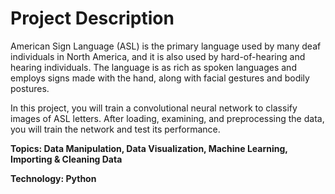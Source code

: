 # Project Description

American Sign Language (ASL) is the primary language used by many deaf individuals in North America, and it is also used by hard-of-hearing and hearing individuals. The language is as rich as spoken languages and employs signs made with the hand, along with facial gestures and bodily postures.

In this project, you will train a convolutional neural network to classify images of ASL letters. After loading, examining, and preprocessing the data, you will train the network and test its performance.

<b>Topics: <b> Data Manipulation, Data Visualization, Machine Learning, Importing & Cleaning Data 

<b>Technology: <b> Python

